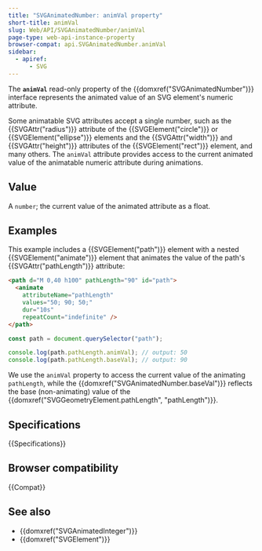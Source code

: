 ```yaml
---
title: "SVGAnimatedNumber: animVal property"
short-title: animVal
slug: Web/API/SVGAnimatedNumber/animVal
page-type: web-api-instance-property
browser-compat: api.SVGAnimatedNumber.animVal
sidebar:
  - apiref:
      - SVG
---
```


The **`animVal`** read-only property of the {{domxref("SVGAnimatedNumber")}} interface represents the animated value of an SVG element's numeric attribute.

Some animatable SVG attributes accept a single number, such as the {{SVGAttr("radius")}} attribute of the {{SVGElement("circle")}} or {{SVGElement("ellipse")}} elements and the {{SVGAttr("width")}} and {{SVGAttr("height")}} attributes of the {{SVGElement("rect")}} element, and many others. The `animVal` attribute provides access to the current animated value of the animatable numeric attribute during animations.

## Value

A `number`; the current value of the animated attribute as a float.

## Examples

This example includes a {{SVGElement("path")}} element with a nested {{SVGElement("animate")}} element that animates the value of the path's {{SVGAttr("pathLength")}} attribute:

```html
<path d="M 0,40 h100" pathLength="90" id="path">
  <animate
    attributeName="pathLength"
    values="50; 90; 50;"
    dur="10s"
    repeatCount="indefinite" />
</path>
```

```js
const path = document.querySelector("path");

console.log(path.pathLength.animVal); // output: 50
console.log(path.pathLength.baseVal); // output: 90
```

We use the `animVal` property to access the current value of the animating `pathLength`, while the {{domxref("SVGAnimatedNumber.baseVal")}} reflects the base (non-animating) value of the {{domxref("SVGGeometryElement.pathLength", "pathLength")}}.

## Specifications

{{Specifications}}

## Browser compatibility

{{Compat}}

## See also

- {{domxref("SVGAnimatedInteger")}}
- {{domxref("SVGElement")}}
